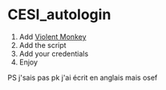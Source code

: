 # CESI_autologin

1. Add [Violent Monkey](https://chrome.google.com/webstore/detail/violentmonkey/jinjaccalgkegednnccohejagnlnfdag)
2. Add the script
3. Add your credentials
4. Enjoy

PS j'sais pas pk j'ai écrit en anglais mais osef